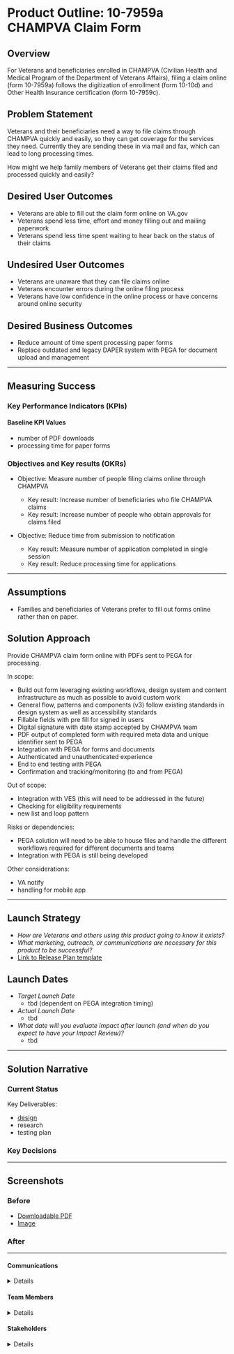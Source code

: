 
# Product Outline: 10-7959a CHAMPVA Claim Form

## Overview
For Veterans and beneficiaries enrolled in CHAMPVA (Civilian Health and Medical Program of the Department of Veterans Affairs), filing a claim online (form 10-7959a) follows the digitization of enrollment (form 10-10d) and Other Health Insurance certification (form 10-7959c).

## Problem Statement
Veterans and their beneficiaries need a way to file claims through CHAMPVA quickly and easily, so they can get coverage for the services they need. Currently they are sending these in via mail and fax, which can lead to long processing times.

How might we help family members of Veterans get their claims filed and processed quickly and easily?
 
## Desired User Outcomes

- Veterans are able to fill out the claim form online on VA.gov
- Veterans spend less time, effort and money filling out and mailing paperwork
- Veterans spend less time spent waiting to hear back on the status of their claims

## Undesired User Outcomes
- Veterans are unaware that they can file claims online
- Veterans encounter errors during the online filing process
- Veterans have low confidence in the online process or have concerns around online security

## Desired Business Outcomes

- Reduce amount of time spent processing paper forms
- Replace outdated and legacy DAPER system with PEGA for document upload and management

---
## Measuring Success


### Key Performance Indicators (KPIs)

#### Baseline KPI Values
- number of PDF downloads
- processing time for paper forms

### Objectives and Key results (OKRs)

- Objective: Measure number of people filing claims online through CHAMPVA
  - Key result: Increase number of beneficiaries who file CHAMPVA claims
  - Key result: Increase number of people who obtain approvals for claims filed 

- Objective: Reduce time from submission to notification
  - Key result: Measure number of application completed in single session
  - Key result: Reduce processing time for applications
---

## Assumptions
- Families and beneficiaries of Veterans prefer to fill out forms online rather than on paper.

## Solution Approach

Provide CHAMPVA claim form online with PDFs sent to PEGA for processing.

In scope:
- Build out form leveraging existing workflows, design system and content infrastructure as much as possible to avoid custom work
- General flow, patterns and components (v3) follow existing standards in design system as well as accessibility standards
- Fillable fields with pre fill for signed in users
- Digital signature with date stamp accepted by CHAMPVA team
- PDF output of completed form with required meta data and unique identifier sent to PEGA
- Integration with PEGA for forms and documents
- Authenticated and unauthenticated experience
- End to end testing with PEGA
- Confirmation and tracking/monitoring (to and from PEGA)
  
Out of scope:
- Integration with VES (this will need to be addressed in the future)
- Checking for eligibility requirements
- new list and loop pattern
  
Risks or dependencies:
- PEGA solution will need to be able to house files and handle the different workflows required for different documents and teams
- Integration with PEGA is still being developed

Other considerations:
- VA notify
- handling for mobile app

--- 

## Launch Strategy
- *How are Veterans and others using this product going to know it exists?*
- *What marketing, outreach, or communications are necessary for this product to be successful?*
- [Link to Release Plan template](https://github.com/department-of-veterans-affairs/va.gov-team/blob/master/platform/product-management/release-plan-template.md)

## Launch Dates
- *Target Launch Date*
  - tbd (dependent on PEGA integration timing)
- *Actual Launch Date* 
  - tbd
- *What date will you evaluate impact after launch (and when do you expect to have your Impact Review)?*
  - tbd

---

## Solution Narrative

### Current Status

Key Deliverables:
- [design](https://www.figma.com/file/Tfhq5h2LwXEeEEtFBAAFOv/10-7959a?type=design&node-id=13-80&mode=design&t=YuafvBbuKozoXYFY-0)
- research
- testing plan

### Key Decisions

---
   
## Screenshots

### Before
- [Downloadable PDF](https://www.va.gov/find-forms/about-form-10-7959a/)
- [Image](products/health-care/champva/10-7959a/temp_champva_claim.png)

### After

---

#### Communications

<details>

- Team Name: IVC Forms team
- GitHub Label: ivc-forms
- Slack channel: ivc-forms
- Product POCs: Mike Mooney
- Stakeholders: Erick Maes

</details>

#### Team Members

<details>
 
 - DEPO Lead: Premal Shah
 - PM: Mike Mooney
 - Engineering: Michael Clement, Kyle Brost, Rachel Eiting, Steve Long
 - Research/Design: Rachel Pope, Jamie Fiore
 
</details>


#### Stakeholders

<details>
 
 - OIT
 - CHAMPVA
   
</details>

